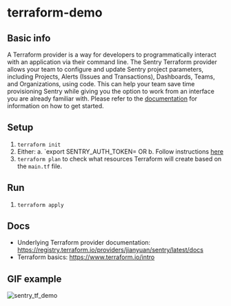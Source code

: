 # terraform-demo

## Basic info

A Terraform provider is a way for developers to programmatically interact with an application via their command line. The Sentry Terraform provider allows your team to configure and update Sentry project parameters, including Projects, Alerts (Issues and Transactions), Dashboards, Teams, and Organizations, using code. This can help your team save time provisioning Sentry while giving you the option to work from an interface you are already familiar with. Please refer to the [documentation](https://registry.terraform.io/providers/jianyuan/sentry/latest/docs) for information on how to get started.


## Setup
1. `terraform init`
2. Either:
 a. `export SENTRY_AUTH_TOKEN=<DSN key>
 OR
 b. Follow instructions [here](https://registry.terraform.io/providers/jianyuan/sentry/latest/docs#example-usage)
3. `terraform plan` to check what resources Terraform will create based on the `main.tf` file.

## Run

1. `terraform apply`

## Docs

- Underlying Terraform provider documentation: https://registry.terraform.io/providers/jianyuan/sentry/latest/docs
- Terraform basics: https://www.terraform.io/intro

## GIF example
![sentry_tf_demo](https://user-images.githubusercontent.com/108364755/179266859-7dbcdde9-dcde-4774-b60c-5e1b7f5a123a.gif)


